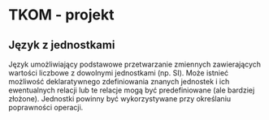 # TKOM - projekt

## Język z jednostkami
Język umożliwiający podstawowe przetwarzanie zmiennych zawierających wartości liczbowe z dowolnymi jednostkami (np. SI). Może istnieć możliwość deklaratywnego zdefiniowania znanych jednostek i ich ewentualnych relacji lub te relacje mogą być predefiniowane (ale bardziej złożone). Jednostki powinny być wykorzystywane przy określaniu poprawności operacji. 
